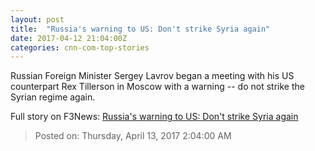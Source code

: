 ```yaml
---
layout: post
title:  "Russia's warning to US: Don't strike Syria again"
date: 2017-04-12 21:04:00Z
categories: cnn-com-top-stories
---
```


Russian Foreign Minister Sergey Lavrov began a meeting with his US counterpart Rex Tillerson in Moscow with a warning -- do not strike the Syrian regime again.


Full story on F3News: [Russia's warning to US: Don't strike Syria again](http://www.f3nws.com/n/kD44fF)

> Posted on: Thursday, April 13, 2017 2:04:00 AM
